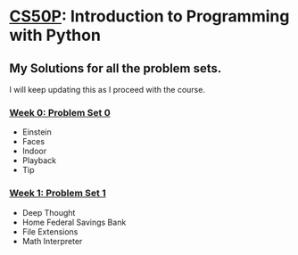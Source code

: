 # [CS50P](https://cs50.harvard.edu/python/2022/): Introduction to Programming with Python

## My Solutions for all the problem sets.
I will keep updating this as I proceed with the course.

### [Week 0: Problem Set 0](https://github.com/athxrva07/CS50-Python/tree/6318c5832fd93dd56e34b8f139606a0b8ad5f08d/Problem%20Set%200)
* Einstein
* Faces
* Indoor
* Playback
* Tip

### [Week 1: Problem Set 1](https://github.com/athxrva07/CS50-Python/tree/b9ff2c73bbc9ef90fe2a72b5087b16e606606994/Problem%20Set%201)
* Deep Thought
* Home Federal Savings Bank
* File Extensions
* Math Interpreter

